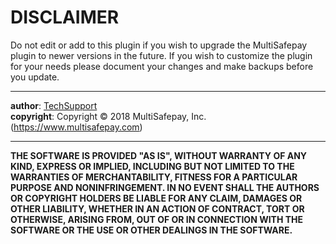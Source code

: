 DISCLAIMER
==========
Do not edit or add to this plugin if you wish to upgrade the MultiSafepay plugin
to newer versions in the future. If you wish to customize the plugin for your
needs please document your changes and make backups before you update.
___

**author**: [TechSupport](techsupport@multisafepay.com)\
**copyright**: Copyright &copy; 2018 MultiSafepay, Inc. (https://www.multisafepay.com)
___

**THE SOFTWARE IS PROVIDED "AS IS", WITHOUT WARRANTY OF ANY KIND, EXPRESS OR IMPLIED,
INCLUDING BUT NOT LIMITED TO THE WARRANTIES OF MERCHANTABILITY, FITNESS FOR A PARTICULAR
PURPOSE AND NONINFRINGEMENT. IN NO EVENT SHALL THE AUTHORS OR COPYRIGHT
HOLDERS BE LIABLE FOR ANY CLAIM, DAMAGES OR OTHER LIABILITY, WHETHER IN AN
ACTION OF CONTRACT, TORT OR OTHERWISE, ARISING FROM, OUT OF OR IN CONNECTION
WITH THE SOFTWARE OR THE USE OR OTHER DEALINGS IN THE SOFTWARE.**
